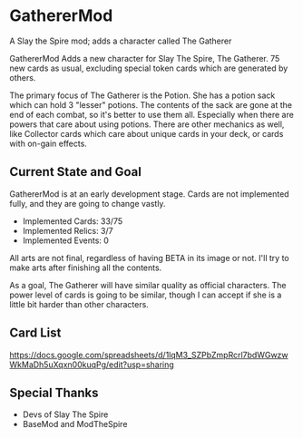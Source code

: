 # GathererMod
A Slay the Spire mod; adds a character called The Gatherer

GathererMod Adds a new character for Slay The Spire, The Gatherer. 75 new cards as usual, excluding special token cards which are generated by others.

The primary focus of The Gatherer is the Potion. She has a potion sack which can hold 3 "lesser" potions. The contents of the sack are gone at the end of each combat, so it's better to use them all. Especially when there are powers that care about using potions. There are other mechanics as well, like Collector cards which care about unique cards in your deck, or cards with on-gain effects.

## Current State and Goal
GathererMod is at an early development stage. Cards are not implemented fully, and they are going to change vastly.

- Implemented Cards: 33/75
- Implemented Relics: 3/7
- Implemented Events: 0

All arts are not final, regardless of having BETA in its image or not. I'll try to make arts after finishing all the contents.

As a goal, The Gatherer will have similar quality as official characters. The power level of cards is going to be similar, though I can accept if she is a little bit harder than other characters.

## Card List
https://docs.google.com/spreadsheets/d/1lqM3_SZPbZmpRcrl7bdWGwzwWkMaDh5uXqxn00kuqPg/edit?usp=sharing

## Special Thanks
- Devs of Slay The Spire
- BaseMod and ModTheSpire
